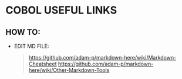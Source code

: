 # COBOL USEFUL LINKS







## HOW TO:

- EDIT MD FILE:
  >https://github.com/adam-p/markdown-here/wiki/Markdown-Cheatsheet
  >https://github.com/adam-p/markdown-here/wiki/Other-Markdown-Tools
